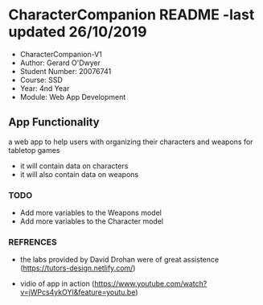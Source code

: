 # CharacterCompanion README -last updated 26/10/2019


* CharacterCompanion-V1
* Author: Gerard O'Dwyer
* Student Number: 20076741
* Course: SSD
* Year: 4nd Year
* Module: Web App Development




## App Functionality ###

a web app to help users with organizing their characters and weapons for tabletop games 

* it will contain data on characters
* it will also contain data on weapons 


### TODO ###

* Add more variables to the Weapons model
* Add more variables to the Character model




### REFRENCES ###
 
* the labs provided by David Drohan were of great assistence (https://tutors-design.netlify.com/)

* vidio of app in action (https://www.youtube.com/watch?v=jWPcs4ykOYI&feature=youtu.be)

